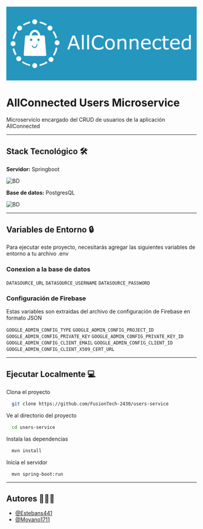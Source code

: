 
![Logo](https://github.com/FusionTech-2430/.github/blob/main/profile/Banner2.png?raw=true)

# AllConnected Users Microservice

Microservicio encargado del CRUD de usuarios de la aplicación AllConnected

---
## Stack Tecnológico 🛠️

**Servidor:** Springboot

![BD](https://skillicons.dev/icons?i=spring,maven)

**Base de datos:** PostgresQL 

![BD](https://skillicons.dev/icons?i=postgresql)

---
## Variables de Entorno 🔒

Para ejecutar este proyecto, necesitarás agregar las siguientes variables de entorno a tu archivo .env

### Conexion a la base de datos

`DATASOURCE_URL`
`DATASOURCE_USERNAME`
`DATASOURCE_PASSWORD`

### Configuración de Firebase
Estas variables son extraidas del archivo de configuración de Firebase en formato JSON

`GOOGLE_ADMIN_CONFIG_TYPE`
`GOOGLE_ADMIN_CONFIG_PROJECT_ID`
`GOOGLE_ADMIN_CONFIG_PRIVATE_KEY`
`GOOGLE_ADMIN_CONFIG_PRIVATE_KEY_ID`
`GOOGLE_ADMIN_CONFIG_CLIENT_EMAIL`
`GOOGLE_ADMIN_CONFIG_CLIENT_ID`
`GOOGLE_ADMIN_CONFIG_CLIENT_X509_CERT_URL`

---
## Ejecutar Localmente 💻

Clona el proyecto

```bash
  git clone https://github.com/FusionTech-2430/users-service
```

Ve al directorio del proyecto

```bash
  cd users-service
```

Instala las dependencias

```bash
  mvn install
```

Inicia el servidor

```bash
  mvn spring-boot:run
```

---

## Autores 🧑🏻‍💻

- [@Estebans441](https://www.github.com/Estebans441)
- [@Moyano1711](https://www.github.com/Moyano1711)
